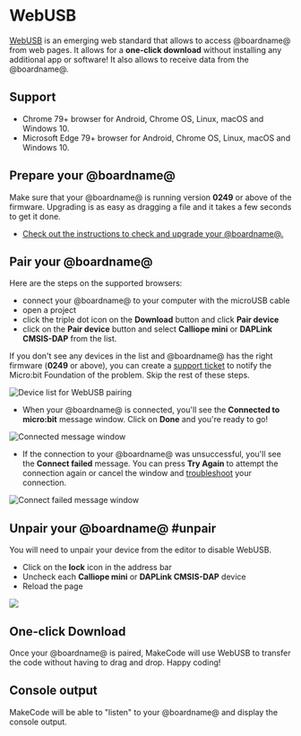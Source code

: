 # WebUSB

[WebUSB](https://wicg.github.io/webusb/) is an emerging web standard that allows to access @boardname@ from web pages. 
It allows for a **one-click download** without installing any additional app or software! It also allows to receive data from the @boardname@.

## Support

* Chrome 79+ browser for Android, Chrome OS, Linux, macOS and Windows 10.
* Microsoft Edge 79+ browser for Android, Chrome OS, Linux, macOS and Windows 10.

## Prepare your @boardname@

Make sure that your @boardname@ is running version **0249** or above of the firmware. Upgrading is as easy as dragging a file and it takes a few seconds to get it done.

* [Check out the instructions to check and upgrade your @boardname@.](/device/usb/webusb/troubleshoot)

## Pair your @boardname@

Here are the steps on the supported browsers:

* connect your @boardname@ to your computer with the microUSB cable
* open a project
* click the triple dot icon on the **Download** button and click **Pair device**
* click on the **Pair device** button and select **Calliope mini** or **DAPLink CMSIS-DAP** from the list.

If you don't see any devices in the list and @boardname@ has the right firmware (**0249** or above), you can create a [support ticket](https://support.microbit.org/support/tickets/new) to notify the Micro:bit Foundation of the problem. Skip the rest of these steps.

![Device list for WebUSB pairing](/static/mb/device/usb/no-pair.jpg)

* When your @boardname@ is connected, you'll see the **Connected to micro:bit** message window. Click on **Done** and you're ready to go!

![Connected message window](/static/mb/device/usb/connected.jpg)

* If the connection to your @boardname@ was unsuccessful, you'll see the **Connect failed** message. You can press **Try Again** to attempt the connection again or cancel the window and [troubleshoot](/device/usb/webusb/troubleshoot) your connection.

![Connect failed message window](/static/mb/device/usb/connect-fail.jpg)

## Unpair your @boardname@ #unpair

You will need to unpair your device from the editor to disable WebUSB.

* Click on the **lock** icon in the address bar
* Uncheck each **Calliope mini** or **DAPLink CMSIS-DAP** device
* Reload the page

![](/static/webusb/unpair.gif)

## One-click Download

Once your @boardname@ is paired, MakeCode will use WebUSB to transfer the code without having to drag and drop. Happy coding!

## Console output

MakeCode will be able to "listen" to your @boardname@ and display the console output.
